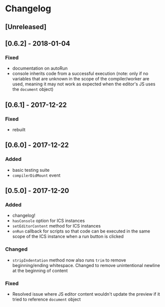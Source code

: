 # Changelog

## [Unreleased]

## [0.6.2] - 2018-01-04
### Fixed
  - documentation on autoRun 
  - console inherits code from a successful execution (note: only if no variables that are unknown in the scope of the compiler/worker are used, meaning it may not work as expected when the editor's JS uses the `document` object)

## [0.6.1] - 2017-12-22
### Fixed
  - rebuilt 

## [0.6.0] - 2017-12-22
### Added
  - basic testing suite
  - `compilerDidMount` event

## [0.5.0] - 2017-12-20
### Added
  - changelog!
  - `hasConsole` option for ICS instances
  - `setEditorContent` method for ICS instances
  - `onRun` callback for scripts so that code can be executed in the same scope of the ICS instance when a run button is clicked

### Changed
  - `stripIndentation` method now also runs `trim` to remove beginning/ending whitespace. Changed to remove unintentional newline at the beginning of content

### Fixed
  - Resolved issue where JS editor content wouldn't update the preview if it tried to reference `document` object